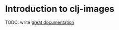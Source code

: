 # Introduction to clj-images

TODO: write [great documentation](http://jacobian.org/writing/great-documentation/what-to-write/)
